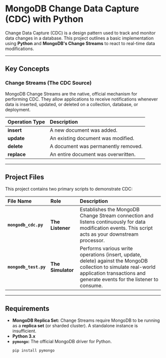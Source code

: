 # MongoDB Change Data Capture (CDC) with Python

Change Data Capture (CDC) is a design pattern used to track and monitor data changes in a database. This project outlines a basic implementation using **Python** and **MongoDB's Change Streams** to react to real-time data modifications.

-----

## Key Concepts

### Change Streams (The CDC Source)

MongoDB Change Streams are the native, official mechanism for performing CDC. They allow applications to receive notifications whenever data is inserted, updated, or deleted on a collection, database, or deployment.

| Operation Type | Description |
| :--- | :--- |
| **insert** | A new document was added. |
| **update** | An existing document was modified. |
| **delete** | A document was permanently removed. |
| **replace** | An entire document was overwritten. |

-----

## Project Files

This project contains two primary scripts to demonstrate CDC:

| File Name | Role | Description |
| :--- | :--- | :--- |
| **`mongodb_cdc.py`** | **The Listener** | Establishes the MongoDB Change Stream connection and listens continuously for data modification events. This script acts as your downstream processor. |
| **`mongodb_test.py`** | **The Simulator** | Performs various write operations (insert, update, delete) against the MongoDB collection to simulate real-world application transactions and generate events for the listener to consume. |

-----

## Requirements

  * **MongoDB Replica Set:** Change Streams require MongoDB to be running as a **replica set** (or sharded cluster). A standalone instance is insufficient.
  * **Python 3.x**
  * **`pymongo`:** The official MongoDB driver for Python.
    ```bash
    pip install pymongo
    ```